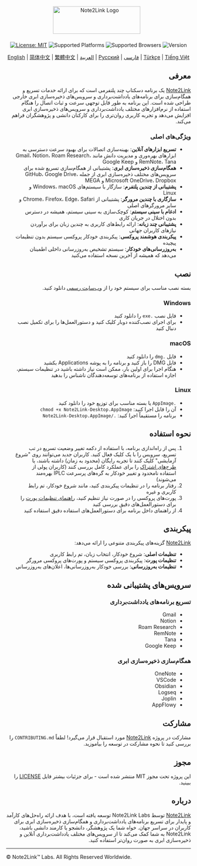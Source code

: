 <div align="center">

<div style="display: flex; justify-content: center; align-items: center; margin-top: 20px; margin-bottom: 10px;">
    <div style="padding: 0.5rem; display: inline-flex; align-items: center;">
        <img src="https://cdn.jsdelivr.net/gh/Note2Link/Note2Link@main/assets/images/logo_gray.png" width="238" height="75" style="margin-right: 10px;" alt="Note2Link Logo">
    </div>
</div>

<p>
    <a href="https://opensource.org/licenses/MIT"><img src="https://img.shields.io/badge/License-MIT-red.svg" alt="License: MIT"></a>
    <img src="https://img.shields.io/badge/Platform-Windows%20|%20macOS%20|%20Linux-blue?style=flat-square" alt="Supported Platforms">
    <img src="https://img.shields.io/badge/Browser-Chrome%20|%20Firefox%20|%20Edge%20|%20Safari-orange?style=flat-square" alt="Supported Browsers">
    <img src="https://img.shields.io/badge/Version-5.0.1-green" alt="Version">
</p>

</div>

<div align="center">
  <a href="README_en-US.md">English</a> |
  <a href="README.md">简体中文</a> |
  <a href="README_zh-TW.md">繁體中文</a> |
  <a href="README_ar.md">العربية</a> |
  <a href="README_ru.md">Русский</a> |
  <a href="README_fa.md">فارسی</a> |
  <a href="README_tr.md">Türkçe</a> |
  <a href="README_vi.md">Tiếng Việt</a>
</div>

<div dir="rtl">

## معرفی

[Note2Link](https://note2link.com) یک برنامه دسکتاپ چند پلتفرمی است که برای ارائه خدمات تسریع و همگام‌سازی برای برنامه‌های یادداشت‌برداری و سرویس‌های ذخیره‌سازی ابری خارجی طراحی شده است. این برنامه به طور قابل توجهی سرعت و ثبات اتصال را هنگام استفاده از نرم‌افزارهای مختلف یادداشت‌برداری و سرویس‌های ذخیره‌سازی ابری افزایش می‌دهد و تجربه کاربری روان‌تری را برای کارکنان دانشی و پژوهشگران فراهم می‌کند.

### ویژگی‌های اصلی

- **تسریع ابزارهای آنلاین**: بهینه‌سازی اتصالات برای بهبود سرعت دسترسی به ابزارهای بهره‌وری و مدیریت دانش مانند Gmail، Notion، Roam Research، RemNote، Tana و Google Keep
- **همگام‌سازی ذخیره‌سازی ابری**: پشتیبانی از همگام‌سازی تسریع شده برای سرویس‌های مختلف ذخیره‌سازی ابری از جمله GitHub، Google Drive، Microsoft OneDrive، Dropbox و MEGA
- **پشتیبانی از چندین پلتفرم**: سازگار با سیستم‌های Windows، macOS و Linux
- **سازگاری با چندین مرورگر**: پشتیبانی از Chrome، Firefox، Edge، Safari و سایر مرورگرهای اصلی
- **ادغام با سینی سیستم**: کوچک‌سازی به سینی سیستم، همیشه در دسترس بدون اختلال در جریان کاری
- **پشتیبانی چند زبانه**: ارائه رابط‌های کاربری به چندین زبان برای برآوردن نیازهای کاربران جهانی
- **پیکربندی هوشمند پروکسی**: پیکربندی خودکار پروکسی سیستم بدون تنظیمات پیچیده
- **به‌روزرسانی‌های خودکار**: سیستم تشخیص به‌روزرسانی داخلی اطمینان می‌دهد که همیشه از آخرین نسخه استفاده می‌کنید

## نصب

بسته نصب مناسب برای سیستم خود را از [وب‌سایت رسمی](https://note2link.com) دانلود کنید.

### Windows

- فایل نصب `.exe` را دانلود کنید
- برای اجرای نصب‌کننده دوبار کلیک کنید و دستورالعمل‌ها را برای تکمیل نصب دنبال کنید

### macOS

- فایل `.dmg` را دانلود کنید
- فایل DMG را باز کنید و برنامه را به پوشه Applications بکشید
- هنگام اجرا برای اولین بار، ممکن است نیاز داشته باشید در تنظیمات سیستم، اجازه استفاده از برنامه‌های توسعه‌دهندگان ناشناس را بدهید

### Linux

- `.AppImage` یا بسته مناسب برای توزیع خود را دانلود کنید
- آن را قابل اجرا کنید: `chmod +x Note2Link-Desktop.AppImage`
- برنامه را مستقیماً اجرا کنید: `./Note2Link-Desktop.AppImage`

## نحوه استفاده

1. پس از راه‌اندازی برنامه، با استفاده از دکمه تغییر وضعیت تسریع در تب تسریع، سرویس را با یک کلیک فعال کنید. کاربران جدید می‌توانند روی "شروع آزمایشی" کلیک کنند تا تجربه رایگان (محدود به زمان) داشته باشند، یا [طرح‌های اشتراک](https://note2link.com/fa/index#pricing) را برای عملکرد کامل بررسی کنند (کاربران پولی از استفاده نامحدود و تغییر خودکار به گره‌های پرسرعت IPLC بهره‌مند می‌شوند)
2. رفتار برنامه را در تنظیمات پیکربندی کنید، مانند شروع خودکار، تم رابط کاربری و غیره
3. پورت‌های پروکسی را در صورت نیاز تنظیم کنید، [راهنمای تنظیمات پورت](https://github.com/Note2Link/Note2Link/blob/main/port_setting_fa.md) را برای دستورالعمل‌های دقیق بررسی کنید
4. از راهنمای داخل برنامه برای دستورالعمل‌های استفاده دقیق استفاده کنید

## پیکربندی

[Note2Link](https://note2link.com) گزینه‌های پیکربندی متنوعی را ارائه می‌دهد:

- **تنظیمات اصلی**: شروع خودکار، انتخاب زبان، تم رابط کاربری
- **تنظیمات پورت**: پیکربندی پروکسی سیستم و پورت‌های پروکسی مرورگر
- **تنظیمات به‌روزرسانی**: بررسی خودکار به‌روزرسانی‌ها، اعلان‌های به‌روزرسانی

## سرویس‌های پشتیبانی شده

### تسریع برنامه‌های یادداشت‌برداری
- Gmail
- Notion
- Roam Research
- RemNote
- Tana
- Google Keep

### همگام‌سازی ذخیره‌سازی ابری
- OneNote
- VSCode
- Obsidian
- Logseq
- Joplin
- AppFlowy

## مشارکت

مشارکت در پروژه [Note2Link](https://note2link.com) مورد استقبال قرار می‌گیرد! لطفاً `CONTRIBUTING.md` را بررسی کنید تا نحوه مشارکت در توسعه را بیاموزید.

## مجوز

این پروژه تحت مجوز MIT منتشر شده است - برای جزئیات بیشتر فایل [LICENSE](LICENSE) را ببینید.

## درباره

[Note2Link](https://note2link.com) توسط Note2Link Labs توسعه یافته است، با هدف ارائه راه‌حل‌های کارآمد و پایدار برای تسریع برنامه‌های یادداشت‌برداری و همگام‌سازی ذخیره‌سازی ابری برای کاربران در سراسر جهان. خواه شما یک پژوهشگر، دانشجو یا کارمند دانشی باشید، Note2Link به شما کمک می‌کند تا از سرویس‌های مختلف یادداشت‌برداری آنلاین و ذخیره‌سازی ابری به صورت روان‌تر استفاده کنید.

</div>

---

© Note2Link™ Labs. All Rights Reserved Worldwide.
